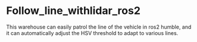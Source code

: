 # Follow_line_withlidar_ros2
This warehouse can easily patrol the line of the vehicle in ros2 humble, and it can automatically adjust the HSV threshold to adapt to various lines.
